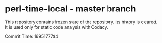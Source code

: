 # perl-time-local - master branch

This repository contains frozen state of the repository.
Its history is cleared. It is used only for static code
analysis with Codacy.

Commit Time: 1695177794